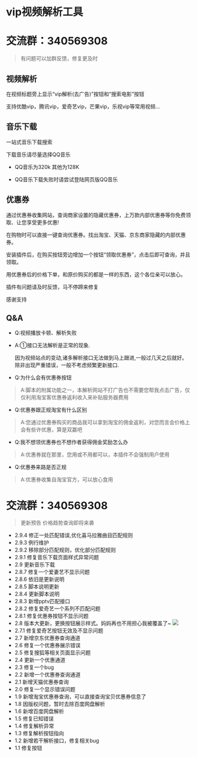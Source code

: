 # vip视频解析工具

# 交流群：**340569308**

> 有问题可以加群反馈，修复更及时

## 视频解析

在视频标题旁上显示“vip解析(去广告)”按钮和“搜索电影”按钮

支持优酷vip，腾讯vip，爱奇艺vip，芒果vip，乐视vip等常用视频...
## 音乐下载

一站式音乐下载搜索

下载音乐请尽量选择QQ音乐

- QQ音乐为320k 其他为128K

- QQ音乐下载失败时请尝试登陆网页版QQ音乐

## 优惠券

通过优惠券收集网站，查询商家设置的隐藏优惠券，上万款内部优惠券等你免费领取、让您享受更多优惠!

在购物时可以直接一键查询优惠券。找出淘宝、天猫、京东商家隐藏的内部优惠券。

安装插件后，在购买按钮旁边增加一个按钮“领取优惠券”，点击后即可查询，并且领取。

用优惠券后的价格下单，和原价购买的都是一样的东西，这个各位亲可以放心。


插件有问题请及时反馈，马不停蹄来修复

感谢支持


## Q&A

* Q:视频播放卡顿、解析失败
* A:①接口无法解析是正常的现象.
    
    因为视频站点的变动,诸多解析接口无法做到马上跟进,一般过几天之后就好。除非出现严重错误，一般不考虑频繁更新接口.

* Q:为什么会有优惠券按钮
> A:脚本的附属功能之一，本解析网站不打广告也不需要您帮我点击广告，仅仅利用淘宝客优惠券返利收入来补贴服务器费用

* Q:优惠券跟正规淘宝有什么区别
> A:您通过优惠券购买的商品我可以拿到淘宝的佣金返利，对您而言会价格上会有些许优惠，算是双赢吧

* Q:我不想领优惠券也不想作者获得佣金奖励怎么办
> A:优惠券就在那里，您用或不用都可以，本插件不会强制用户使用

* Q:优惠券来路是否正规
> A:优惠券收集自淘宝官方，可以放心食用

# 交流群：**340569308**

> 更新预告  价格趋势查询即将来袭
* 2.9.4 修正一处匹配错误,优化喜马拉雅曲目匹配规则
* 2.9.3 例行维护
* 2.9.2 移除部分匹配规则，优化部分匹配规则
* 2.9.1 修复音乐下载页面样式异常问题
* 2.9   更新音乐下载
* 2.8.7 修复一个爱妻艺不显示问题
* 2.8.6 依旧是更新说明
* 2.8.5 脚本说明更新
* 2.8.4 更新脚本说明
* 2.8.3 新增pptv匹配接口
* 2.8.2 修复爱奇艺一个系列不匹配问题
* 2.8.1 修复优惠券按钮不显示问题
* 2.8   版本大更新，更换按钮展示样式。妈妈再也不用担心我被覆盖了~
![](https://ws4.sinaimg.cn/large/005SntQFly1fud5hq59r4j309b098mx6.jpg)
* 2.7.1 修复爱奇艺按钮无效及不显示问题
* 2.7   新增京东优惠券查询通道
* 2.6   修复一个优惠券展示错误
* 2.5   修复搜狐等相关页面显示问题
* 2.4   更新一个优惠通道
* 2.3   修复一个bug
* 2.2   新增一个优惠券查询通道
* 2.1   新增天猫优惠券查询
* 2.0   修复一个显示错误问题
* 1.9   新增淘宝优惠券查询，可以直接查询宝贝优惠券信息了
* 1.8   因版权问题，暂时去除百度网盘解析
* 1.6   新增百度网盘解析
* 1.5   修复已知错误
* 1.4   修复解析异常
* 1.3   修复解析按钮指向
* 1.2   新增若干解析接口，修复相关bug
* 1.1   修复按钮

